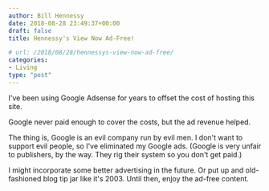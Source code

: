 ```yaml
---
author: Bill Hennessy
date: 2018-08-28 23:49:37+00:00
draft: false
title: Hennessy's View Now Ad-Free!

# url: /2018/08/28/hennessys-view-now-ad-free/
categories:
- Living
type: "post"
---
```


I've been using Google Adsense for years to offset the cost of hosting this site.

Google never paid enough to cover the costs, but the ad revenue helped.

The thing is, Google is an evil company run by evil men. I don't want to support evil people, so I've eliminated my Google ads. (Google is very unfair to publishers, by the way. They rig their system so you don't get paid.)

I might incorporate some better advertising in the future. Or put up and old-fashioned blog tip jar like it's 2003. Until then, enjoy the ad-free content.
